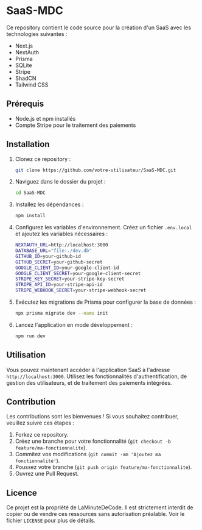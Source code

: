 # SaaS-MDC

Ce repository contient le code source pour la création d'un SaaS avec les technologies suivantes :
- Next.js
- NextAuth
- Prisma
- SQLite
- Stripe
- ShadCN
- Tailwind CSS

## Prérequis

- Node.js et npm installés
- Compte Stripe pour le traitement des paiements

## Installation

1. Clonez ce repository :
    ```bash
    git clone https://github.com/votre-utilisateur/SaaS-MDC.git
    ```
2. Naviguez dans le dossier du projet :
    ```bash
    cd SaaS-MDC
    ```
3. Installez les dépendances :
    ```bash
    npm install
    ```
4. Configurez les variables d'environnement. Créez un fichier `.env.local` et ajoutez les variables nécessaires :
    ```bash
    NEXTAUTH_URL=http://localhost:3000
    DATABASE_URL="file:./dev.db"
    GITHUB_ID=your-github-id
    GITHUB_SECRET=your-github-secret
    GOOGLE_CLIENT_ID=your-google-client-id
    GOOGLE_CLIENT_SECRET=your-google-client-secret
    STRIPE_KEY_SECRET=your-stripe-key-secret
    STRIPE_API_ID=your-stripe-api-id
    STRIPE_WEBHOOK_SECRET=your-stripe-webhook-secret
    ```
5. Exécutez les migrations de Prisma pour configurer la base de données :
    ```bash
    npx prisma migrate dev --name init
    ```
6. Lancez l'application en mode développement :
    ```bash
    npm run dev
    ```

## Utilisation

Vous pouvez maintenant accéder à l'application SaaS à l'adresse `http://localhost:3000`. Utilisez les fonctionnalités d'authentification, de gestion des utilisateurs, et de traitement des paiements intégrées.

## Contribution

Les contributions sont les bienvenues ! Si vous souhaitez contribuer, veuillez suivre ces étapes :
1. Forkez ce repository.
2. Créez une branche pour votre fonctionnalité (`git checkout -b feature/ma-fonctionnalite`).
3. Commitez vos modifications (`git commit -am 'Ajoutez ma fonctionnalité'`).
4. Poussez votre branche (`git push origin feature/ma-fonctionnalite`).
5. Ouvrez une Pull Request.

## Licence

Ce projet est la propriété de LaMinuteDeCode. Il est strictement interdit de copier ou de vendre ces ressources sans autorisation préalable. Voir le fichier `LICENSE` pour plus de détails.
